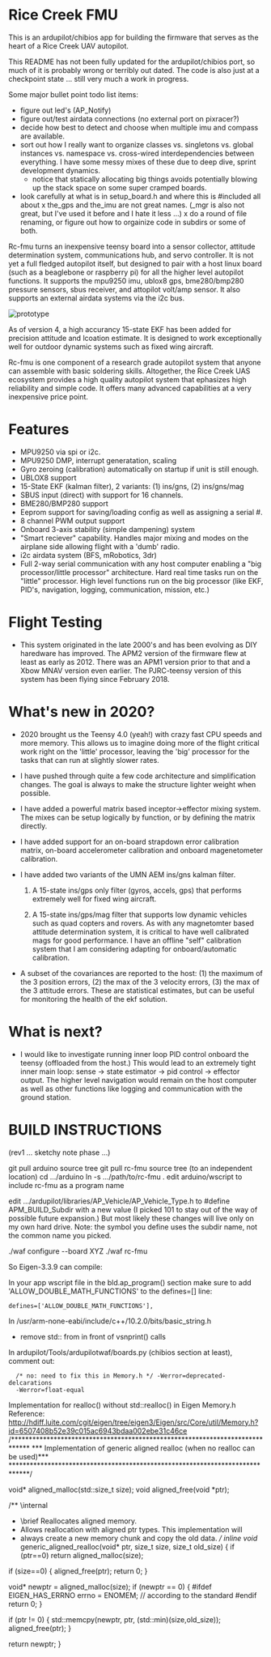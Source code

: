 # Rice Creek FMU

This is an ardupilot/chibios app for building the firmware that serves
as the heart of a Rice Creek UAV autopilot.

This README has not been fully updated for the ardupilot/chibios port,
so much of it is probably wrong or terribly out dated.  The code is
also just at a checkpoint state ... still very much a work in
progress.

Some major bullet point todo list items:

* figure out led's (AP_Notify)
* figure out/test airdata connections (no external port on pixracer?)
* decide how best to detect and choose when multiple imu and compass
  are available.
* sort out how I really want to organize classes vs. singletons
  vs. global instances vs. namespace vs. cross-wired interdependencies
  between everything.  I have some messy mixes of these due to deep
  dive, sprint development dynamics.
  - notice that statically allocating big things avoids potentially
    blowing up the stack space on some super cramped boards.
* look carefully at what is in setup_board.h and where this is
  #included all about
x the_gps and the_imu are not great names. (_mgr is also not great,
  but I've used it before and I hate it less ...)
x do a round of file renaming, or figure out how to orgainize code in
  subdirs or some of both.

Rc-fmu turns an inexpensive teensy board into a sensor collector,
attitude determination system, communications hub, and servo
controller.  It is not yet a full fledged autopilot itself, but
designed to pair with a host linux board (such as a beaglebone or
raspberry pi) for all the higher level autopilot functions.  It
supports the mpu9250 imu, ublox8 gps, bme280/bmp280 pressure sensors,
sbus receiver, and attopilot volt/amp sensor.  It also supports an
external airdata systems via the i2c bus.

![prototype](images/IMG_20191118_064616925.jpg "Prototype board")

As of version 4, a high accurancy 15-state EKF has been added for
precision attitude and lcoation estimate. It is designed to work
exceptionally well for outdoor dynamic systems such as fixed wing
aircraft.

Rc-fmu is one component of a research grade autopilot system that
anyone can assemble with basic soldering skills.  Altogether, the Rice
Creek UAS ecosystem provides a high quality autopilot system that
ephasizes high reliability and simple code.  It offers many advanced
capabilities at a very inexpensive price point.

# Features

* MPU9250 via spi or i2c.
* MPU9250 DMP, interrupt generatation, scaling
* Gyro zeroing (calibration) automatically on startup if unit is still enough.
* UBLOX8 support
* 15-State EKF (kalman filter), 2 variants: (1) ins/gns, (2) ins/gns/mag
* SBUS input (direct) with support for 16 channels.
* BME280/BMP280 support
* Eeprom support for saving/loading config as well as assigning a serial #.
* 8 channel PWM output support
* Onboard 3-axis stability (simple dampening) system
* "Smart reciever" capability.  Handles major mixing and modes on the
  airplane side allowing flight with a 'dumb' radio.
* i2c airdata system (BFS, mRobotics, 3dr)
* Full 2-way serial communication with any host computer enabling a 
  "big processor/little processor" architecture.  Hard real time tasks run on
  the "little" processor.  High level functions run on the big processor (like
  EKF, PID's, navigation, logging, communication, mission, etc.)

# Flight Testing

* This system originated in the late 2000's and has been evolving as
  DIY haredware has improved.  The APM2 version of the firmware flew
  at least as early as 2012.  There was an APM1 version prior to that
  and a Xbow MNAV version even earlier.  The PJRC-teensy version of
  this system has been flying since February 2018.

# What's new in 2020?

* 2020 brought us the Teensy 4.0 (yeah!) with crazy fast CPU speeds
  and more memory.  This allows us to imagine doing more of the flight
  critical work right on the 'little' processor, leaving the 'big'
  processor for the tasks that can run at slightly slower rates.

* I have pushed through quite a few code architecture and
  simplification changes.  The goal is always to make the structure
  lighter weight when possible.

* I have added a powerful matrix based inceptor->effector mixing
  system.  The mixes can be setup logically by function, or by
  defining the matrix directly.

* I have added support for an on-board strapdown error calibration
  matrix, on-board accelerometer calibration and onboard magenetometer
  calibration.

* I have added two variants of the UMN AEM ins/gns kalman filter.

  1. A 15-state ins/gps only filter (gyros, accels, gps) that performs
     extremely well for fixed wing aircraft.

  2. A 15-state ins/gps/mag filter that supports low dynamic vehicles
     such as quad copters and rovers.  As with any magnetomter based
     attitude determination system, it is critical to have well
     calibrated mags for good performance.  I have an offline "self"
     calibration system that I am considering adapting for
     onboard/automatic calibration.

* A subset of the covariances are reported to the host: (1) the
  maximum of the 3 position errors, (2) the max of the 3 velocity
  errors, (3) the max of the 3 attitude errors.  These are statistical
  estimates, but can be useful for monitoring the health of the ekf
  solution.

# What is next?

* I would like to investigate running inner loop PID control onboard
  the teensy (offloaded from the host.)  This would lead to an
  extremely tight inner main loop: sense -> state estimator -> pid
  control -> effector output.  The higher level navigation would
  remain on the host computer as well as other functions like logging
  and communication with the ground station.

BUILD INSTRUCTIONS
==================

(rev1 ... sketchy note phase ...)

git pull arduino source tree
git pull rc-fmu source tree (to an independent location)
cd .../arduino
ln -s .../path/to/rc-fmu .
edit arduino/wscript to include rc-fmu as a program name

edit …/ardupilot/libraries/AP_Vehicle/AP_Vehicle_Type.h to #define
APM_BUILD_Subdir with a new value (I picked 101 to stay out of the way
of possible future expansion.) But most likely these changes will live
only on my own hard drive. Note: the symbol you define uses the subdir
name, not the common name you picked.

./waf configure --board XYZ
./waf rc-fmu


So Eigen-3.3.9 can compile:

  In your app wscript file in the bld.ap_program() section make sure
  to add 'ALLOW_DOUBLE_MATH_FUNCTIONS' to the defines=[] line:
  
    defines=['ALLOW_DOUBLE_MATH_FUNCTIONS'],

  In /usr/arm-none-eabi/include/c++/10.2.0/bits/basic_string.h
  - remove std:: from in front of vsnprint() calls

  In ardupilot/Tools/ardupilotwaf/boards.py (chibios section at
  least), comment out:

      /* no: need to fix this in Memory.h */ -Werror=deprecated-delcarations
      -Werror=float-equal

  Implementation for realloc() without std::realloc() in Eigen Memory.h
  Reference: http://hdiff.luite.com/cgit/eigen/tree/eigen3/Eigen/src/Core/util/Memory.h?id=6507408b52e39c015ac6943bdaa002ebe31c46ce
/*****************************************************************************
*** Implementation of generic aligned realloc (when no realloc can be used)***
*****************************************************************************/

void* aligned_malloc(std::size_t size);
void  aligned_free(void *ptr);

/** \internal
  * \brief Reallocates aligned memory.
  * Allows reallocation with aligned ptr types. This implementation will
  * always create a new memory chunk and copy the old data.
  */
inline void* generic_aligned_realloc(void* ptr, size_t size, size_t old_size)
{
  if (ptr==0)
    return aligned_malloc(size);

  if (size==0)
  {
    aligned_free(ptr);
    return 0;
  }

  void* newptr = aligned_malloc(size);
  if (newptr == 0)
  {
    #ifdef EIGEN_HAS_ERRNO
    errno = ENOMEM; // according to the standard
    #endif
    return 0;
  }

  if (ptr != 0)
  {
    std::memcpy(newptr, ptr, (std::min)(size,old_size));
    aligned_free(ptr);
  }

  return newptr;
}
